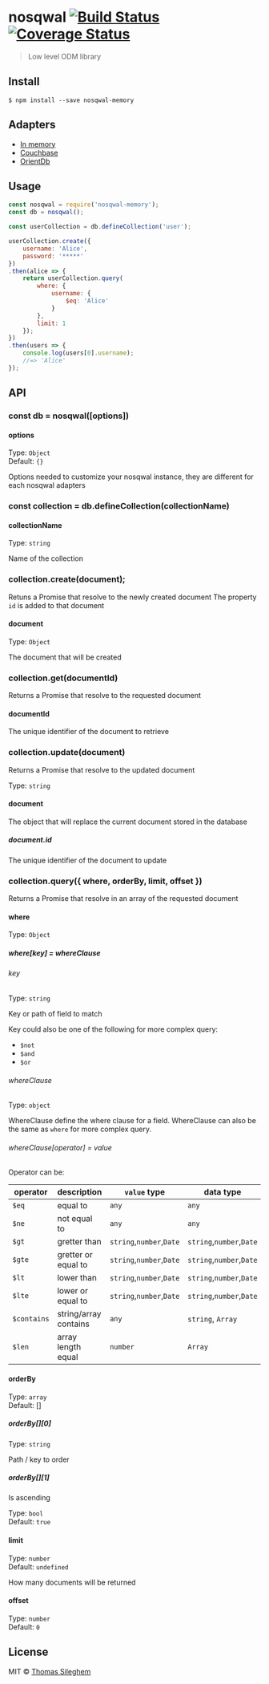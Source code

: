 # nosqwal [![Build Status](https://travis-ci.org/mastilver/nosqwal.svg?branch=master)](https://travis-ci.org/mastilver/nosqwal) [![Coverage Status](https://coveralls.io/repos/github/mastilver/nosqwal/badge.svg?branch=master)](https://coveralls.io/github/mastilver/nosqwal?branch=master)

> Low level ODM library


## Install

```
$ npm install --save nosqwal-memory
```

## Adapters

- [In memory](https://www.npmjs.com/package/nosqwal-memory)
- [Couchbase](https://github.com/mastilver/nosqwal-couchbase)
- [OrientDb](https://github.com/mastilver/nosqwal-orientdb)

## Usage

```js
const nosqwal = require('nosqwal-memory');
const db = nosqwal();

const userCollection = db.defineCollection('user');

userCollection.create({
    username: 'Alice',
    password: '*****'
})
.then(alice => {
    return userCollection.query(
        where: {
            username: {
                $eq: 'Alice'
            }
        },
        limit: 1
    });
})
.then(users => {
    console.log(users[0].username);
    //=> 'Alice'
});
```


## API


### const db = nosqwal([options])

#### options

Type: `Object`<br>
Default: `{}`

Options needed to customize your nosqwal instance, they are different for each nosqwal adapters


### const collection = db.defineCollection(collectionName)

#### collectionName

Type: `string`

Name of the collection

### collection.create(document);

Retuns a Promise that resolve to the newly created document
The property `id` is added to that document

#### document

Type: `Object`<br>

The document that will be created


### collection.get(documentId)

Returns a Promise that resolve to the requested document

#### documentId

The unique identifier of the document to retrieve

### collection.update(document)

Returns a Promise that resolve to the updated document

Type: `string`

#### document

The object that will replace the current document stored in the database

##### document.id

The unique identifier of the document to update


### collection.query({ where, orderBy, limit, offset })

Returns a Promise that resolve in an array of the requested document

#### where

Type: `Object`

##### where[key] = whereClause

###### key

Type: `string`

Key or path of field to match

Key could also be one of the following for more complex query:
- `$not`
- `$and`
- `$or`

###### whereClause

Type: `object`

WhereClause define the where clause for a field. WhereClause can also be the same as `where` for more complex query.

###### whereClause[operator] = value

Operator can be:

| operator | description | `value` type | data type |
|----------|-------------|--------------|-----------|
| `$eq` | equal to | `any` | `any` |
| `$ne` | not equal to | `any` | `any` |
| `$gt` | gretter than | `string`,`number`,`Date` | `string`,`number`,`Date` |
| `$gte` | gretter or equal to | `string`,`number`,`Date` | `string`,`number`,`Date` |
| `$lt` | lower than | `string`,`number`,`Date` | `string`,`number`,`Date` |
| `$lte` | lower or equal to | `string`,`number`,`Date` | `string`,`number`,`Date` |
| `$contains` | string/array contains | `any` | `string`, `Array` |
| `$len` | array length equal | `number` | `Array` |

#### orderBy

Type: `array`<br>
Default: []

##### orderBy[][0]

Type: `string`<br>

Path / key to order

##### orderBy[][1]

Is ascending

Type: `bool`<br>
Default: `true`

#### limit

Type: `number`<br>
Default: `undefined`

How many documents will be returned

#### offset

Type: `number`<br>
Default: `0`

## License

MIT © [Thomas Sileghem](http://mastilver.com)
